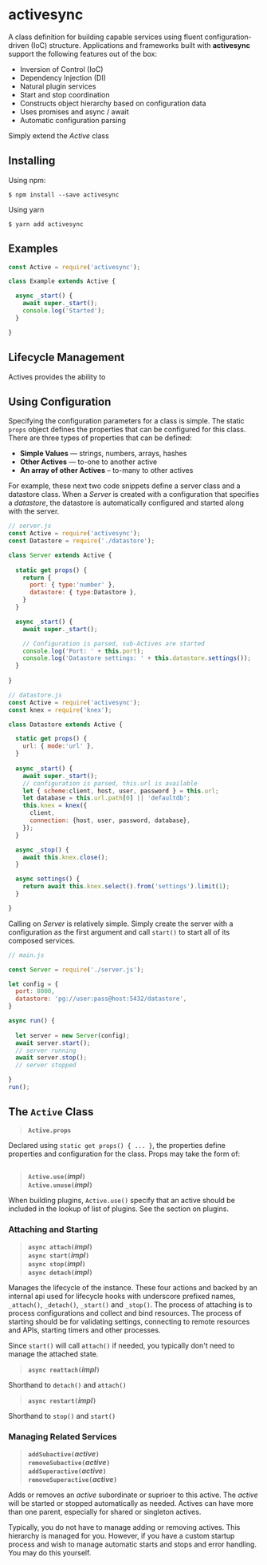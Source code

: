 
# activesync

A class definition for building capable services using fluent configuration-driven (IoC) structure. Applications and frameworks built with **activesync** support the following features out of the box:

- Inversion of Control (IoC)
- Dependency Injection (DI)
- Natural plugin services
- Start and stop coordination
- Constructs object hierarchy based on configuration data
- Uses promises and async / await
- Automatic configuration parsing 

Simply extend the *Active* class

## Installing

Using npm:

    $ npm install --save activesync

Using yarn

    $ yarn add activesync

## Examples


```js
const Active = require('activesync');

class Example extends Active {

  async _start() {
    await super._start();
    console.log('Started');
  }

}
```

## Lifecycle Management 

Actives provides the ability to 



## Using Configuration

Specifying the configuration parameters for a class is simple. The  static `props` object defines the properties that can be configured for this class. There are three types of properties that can be defined:

- **Simple Values** — strings, numbers, arrays, hashes
- **Other Actives** — to-one to another active
- **An array of other Actives** – to-many to other actives

For example, these next two code snippets define a server class and a datastore class. When a *Server* is created with a configuration that specifies a *datastore*, the datastore is automatically configured and started along with the server. 

```js
// server.js
const Active = require('activesync');
const Datastore = require('./datastore');

class Server extends Active {
  
  static get props() {
    return {
      port: { type:'number' },
      datastore: { type:Datastore },
    }
  }

  async _start() {
    await super._start();

    // Configuration is parsed, sub-Actives are started
    console.log('Port: ' + this.port);
    console.log('Datastore settings: ' + this.datastore.settings());
  }
  
}
```

```js
// datastore.js
const Active = require('activesync');
const knex = require('knex');

class Datastore extends Active {

  static get props() {
    url: { mode:'url' },
  }
  
  async _start() {
    await super._start();
    // configuration is parsed, this.url is available 
    let { scheme:client, host, user, password } = this.url;
    let database = this.url.path[0] || 'defaultdb';
    this.knex = knex({ 
      client, 
      connection: {host, user, password, database}, 
    });
  }

  async _stop() {
    await this.knex.close();
  }

  async settings() {
    return await this.knex.select().from('settings').limit(1);
  }

}
```

Calling on *Server* is relatively simple. Simply create the server with a configuration as the first argument and call `start()` to start all of its composed services. 

```js
// main.js

const Server = require('./server.js');

let config = {
  port: 8000,
  datastore: 'pg://user:pass@host:5432/datastore',
}

async run() {
  
  let server = new Server(config);
  await server.start();
  // server running
  await server.stop();
  // server stopped

}
run();
```


## The `Active` Class

> **`Active.props`**

Declared using `static get props() { ... }`, the properties define properties and configuration for the class. Props may take the form of: 

```js

```

> **`Active.use(`***impl***`)`**  
> **`Active.unuse(`***impl***`)`**  

When building plugins, `Active.use()` specify that an active should be included in the lookup of list of plugins. See the section on plugins.

### Attaching and Starting

> **`async attach(`***impl***`)`**  
> **`async start(`***impl***`)`**  
> **`async stop(`***impl***`)`**  
> **`async detach(`***impl***`)`**  

Manages the lifecycle of the instance. These four actions and backed by an internal api used for lifecycle hooks with underscore prefixed names, `_attach()`, `_detach()`, `_start()` and `_stop()`. The process of attaching is to process configurations and collect and bind resources. The process of starting should be for validating settings, connecting to remote resources and APIs, starting timers and other processes. 

Since `start()` will call `attach()` if needed, you typically don't need to manage the attached state. 

> **`async reattach(`***impl***`)`**  

Shorthand to `detach()` and `attach()`

> **`async restart(`***impl***`)`**  

Shorthand to `stop()` and `start()`

### Managing Related Services

> **`addSubactive(`***active***`)`**  
> **`removeSubactive(`***active***`)`**  
> **`addSuperactive(`***active***`)`**  
> **`removeSuperactive(`***active***`)`**  

Adds or removes an *active* subordinate or suprioer to this active. The *active* will be started or stopped automatically as needed. Actives can have more than one parent, especially for shared or singleton actives. 

Typically, you do not have to manage adding or removing actives. This hierarchy is managed for you. However, if you have a custom startup process and wish to manage automatic starts and stops and error handling. You may do this yourself. 


